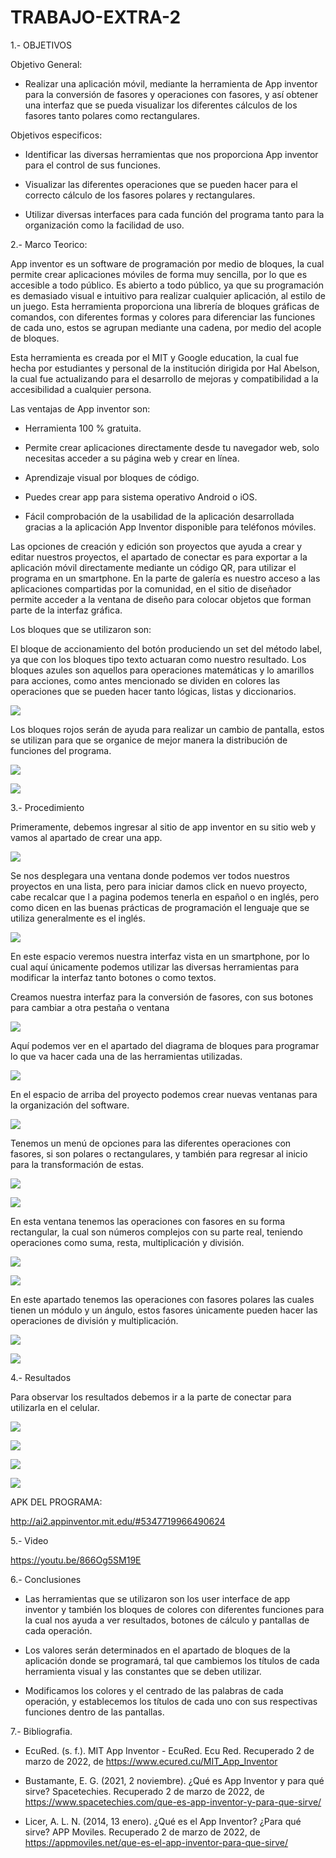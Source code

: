 # TRABAJO-EXTRA-2

1.- OBJETIVOS

Objetivo General:
- Realizar una aplicación móvil, mediante la herramienta de App inventor para la conversión de fasores y operaciones con fasores, y así obtener una interfaz que se pueda visualizar los diferentes cálculos de los fasores tanto polares como rectangulares.

Objetivos especificos:

- Identificar las diversas herramientas que nos proporciona App inventor para el control de sus funciones.

- Visualizar las diferentes operaciones que se pueden hacer para el correcto cálculo de los fasores polares y rectangulares.

- Utilizar diversas interfaces para cada función del programa tanto para la organización como la facilidad de uso.

2.- Marco Teorico:

App inventor es un software de programación por medio de bloques, la cual permite crear aplicaciones móviles de forma muy sencilla, por lo que es accesible a todo público. Es abierto a todo público, ya que su programación es demasiado visual e intuitivo para realizar cualquier aplicación, al estilo de un juego.
Esta herramienta proporciona una librería de bloques gráficas de comandos, con diferentes formas y colores para diferenciar las funciones de cada uno, estos se agrupan mediante una cadena, por medio del acople de bloques.

Esta herramienta es creada por el MIT y Google education, la cual fue hecha por estudiantes y personal de la institución dirigida por Hal Abelson, la cual fue actualizando para el desarrollo de mejoras y compatibilidad a la accesibilidad a cualquier persona.

Las ventajas de App inventor son:

- Herramienta 100 % gratuita. 

- Permite crear aplicaciones directamente desde tu navegador web, solo necesitas acceder a su página web y crear en línea. 

- Aprendizaje visual por bloques de código. 

- Puedes crear app para sistema operativo Android o iOS. 

- Fácil comprobación de la usabilidad de la aplicación desarrollada gracias a la aplicación App Inventor disponible para teléfonos móviles.


Las opciones de creación y edición son proyectos que ayuda a crear y editar nuestros proyectos, el apartado de conectar es para exportar a la aplicación móvil directamente mediante un código QR, para utilizar el programa en un smartphone.
En la parte de galería es nuestro acceso a las aplicaciones compartidas por la comunidad, en el sitio de diseñador permite acceder a la ventana de diseño para colocar objetos que forman parte de la interfaz gráfica.

Los bloques que se utilizaron son:

El bloque de accionamiento del botón produciendo un set del método label, ya que con los bloques tipo texto actuaran como nuestro resultado.
Los bloques azules son aquellos para operaciones matemáticas y lo amarillos para acciones, como antes mencionado se dividen en colores las operaciones que se pueden hacer tanto lógicas, listas y diccionarios.

![](imageneees/ejem1.png)

Los bloques rojos serán de ayuda para realizar un cambio de pantalla, estos se utilizan para que se organice de mejor manera la distribución de funciones del programa.

![](imageneees/ejem2.png)



![](imageneees/mapa_1.jpeg)



3.- Procedimiento


Primeramente, debemos ingresar al sitio de app inventor en su sitio web y vamos al apartado de crear una app.

![](imageneees/paso1.png)

Se nos desplegara una ventana donde podemos ver todos nuestros proyectos en una lista, pero para iniciar damos click en nuevo proyecto, cabe recalcar que l a pagina podemos tenerla en español o en inglés, pero como dicen en las buenas prácticas de programación el lenguaje que se utiliza generalmente es el inglés.

![](imageneees/paso2.png)

En este espacio veremos nuestra interfaz vista en un smartphone, por lo cual aquí únicamente podemos utilizar las diversas herramientas para modificar la interfaz tanto botones o como textos.


Creamos nuestra interfaz para la conversión de fasores, con sus botones para cambiar a otra pestaña o ventana

![](imageneees/paso3.png)

Aquí podemos ver en el apartado del diagrama de bloques para programar lo que va hacer cada una de las herramientas utilizadas.

![](imageneees/paso4.png)

En el espacio de arriba del proyecto podemos crear nuevas ventanas para la organización del software.

![](imageneees/paso5.png)

Tenemos un menú de opciones para las diferentes operaciones con fasores, si son polares o rectangulares, y también para regresar al inicio para la transformación de estas.

![](imageneees/paso6.png)

![](imageneees/paso7.png)

En esta ventana tenemos las operaciones con fasores en su forma rectangular, la cual son números complejos con su parte real, teniendo operaciones como suma, resta, multiplicación y 
división.

![](imageneees/paso8.png)


![](imageneees/paso9.png)

En este apartado tenemos las operaciones con fasores polares las cuales tienen un módulo y un ángulo, estos fasores únicamente pueden hacer las operaciones de división y 
multiplicación.

![](imageneees/paso10.png)

![](imageneees/paso11.png)


4.- Resultados


Para observar los resultados debemos ir a la parte de conectar para utilizarla en el celular.

![](imageneees/cosa2.png)

![](imageneees/cosa3.png)

![](imageneees/cosa4.png)

![](imageneees/cosa5.png)

APK DEL PROGRAMA:

http://ai2.appinventor.mit.edu/#5347719966490624



5.- Video

https://youtu.be/866Og5SM19E


6.- Conclusiones

- Las herramientas que se utilizaron son los user interface de app inventor y también los bloques de colores con diferentes funciones para la cual nos ayuda a ver resultados, botones de cálculo y pantallas de cada operación.

- Los valores serán determinados en el apartado de bloques de la aplicación donde se programará, tal que cambiemos los títulos de cada herramienta visual y las constantes que se deben utilizar.

- Modificamos los colores y el centrado de las palabras de cada operación, y establecemos los títulos de cada uno con sus respectivas funciones dentro de las pantallas.


7.- Bibliografia.

- EcuRed. (s. f.). MIT App Inventor - EcuRed. Ecu Red. Recuperado 2 de marzo de 2022, de https://www.ecured.cu/MIT_App_Inventor

- Bustamante, E. G. (2021, 2 noviembre). ¿Qué es App Inventor y para qué sirve? Spacetechies. Recuperado 2 de marzo de 2022, de https://www.spacetechies.com/que-es-app-inventor-y-para-que-sirve/

- Licer, A. L. N. (2014, 13 enero). ¿Qué es el App Inventor? ¿Para qué sirve? APP Moviles. Recuperado 2 de marzo de 2022, de https://appmoviles.net/que-es-el-app-inventor-para-que-sirve/
